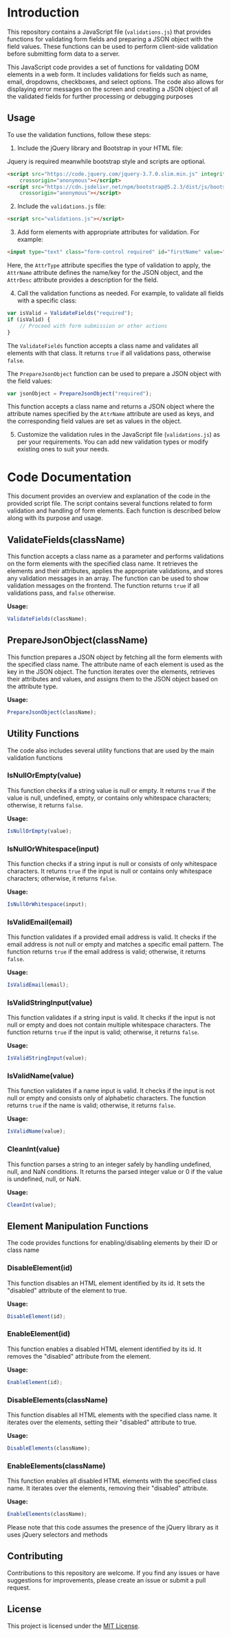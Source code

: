 # Introduction

This repository contains a JavaScript file (`validations.js`) that provides functions for validating form fields and preparing a JSON object with the field values. These functions can be used to perform client-side validation before submitting form data to a server.

This JavaScript code provides a set of functions for validating DOM elements in a web form. It includes validations for fields such as name, email, dropdowns, checkboxes, and select options. The code also allows for displaying error messages on the screen and creating a JSON object of all the validated fields for further processing or debugging purposes

## Usage

To use the validation functions, follow these steps:

1. Include the jQuery library and Bootstrap in your HTML file:

Jquery is required meanwhile bootstrap style and scripts are optional.

```html
<script src="https://code.jquery.com/jquery-3.7.0.slim.min.js" integrity="sha256-tG5mcZUtJsZvyKAxYLVXrmjKBVLd6VpVccqz/r4ypFE="
    crossorigin="anonymous"></script>
<script src="https://cdn.jsdelivr.net/npm/bootstrap@5.2.3/dist/js/bootstrap.min.js" integrity="sha384-cuYeSxntonz0PPNlHhBs68uyIAVpIIOZZ5JqeqvYYIcEL727kskC66kF92t6Xl2V"
    crossorigin="anonymous"></script>
```

2. Include the `validations.js` file:

```html
<script src="validations.js"></script>
```

3. Add form elements with appropriate attributes for validation. For example:

```html
<input type="text" class="form-control required" id="firstName" value="John" AttrType="name" AttrName="FirstName" AttrDesc="First Name" />
```

Here, the `AttrType` attribute specifies the type of validation to apply, the `AttrName` attribute defines the name/key for the JSON object, and the `AttrDesc` attribute provides a description for the field.

4. Call the validation functions as needed. For example, to validate all fields with a specific class:

```javascript
var isValid = ValidateFields("required");
if (isValid) {
    // Proceed with form submission or other actions
}
```

The `ValidateFields` function accepts a class name and validates all elements with that class. It returns `true` if all validations pass, otherwise `false`.

The `PrepareJsonObject` function can be used to prepare a JSON object with the field values:

```javascript
var jsonObject = PrepareJsonObject("required");
```

This function accepts a class name and returns a JSON object where the attribute names specified by the `AttrName` attribute are used as keys, and the corresponding field values are set as values in the object.

5. Customize the validation rules in the JavaScript file (`validations.js`) as per your requirements. You can add new validation types or modify existing ones to suit your needs.

# Code Documentation

This document provides an overview and explanation of the code in the provided script file. The script contains several functions related to form validation and handling of form elements. Each function is described below along with its purpose and usage.



## ValidateFields(className)
This function accepts a class name as a parameter and performs validations on the form elements with the specified class name. It retrieves the elements and their attributes, applies the appropriate validations, and stores any validation messages in an array. The function can be used to show validation messages on the frontend. The function returns `true` if all validations pass, and `false` otherwise.

**Usage:**
```javascript
ValidateFields(className);
```

## PrepareJsonObject(className)

This function prepares a JSON object by fetching all the form elements with the specified class name. The attribute name of each element is used as the key in the JSON object. The function iterates over the elements, retrieves their attributes and values, and assigns them to the JSON object based on the attribute type.

**Usage:**
```javascript
PrepareJsonObject(className);
```

## Utility Functions
The code also includes several utility functions that are used by the main validation functions

### IsNullOrEmpty(value)

This function checks if a string value is null or empty. It returns `true` if the value is null, undefined, empty, or contains only whitespace characters; otherwise, it returns `false`.

**Usage:**
```javascript
IsNullOrEmpty(value);
```

### IsNullOrWhitespace(input)

This function checks if a string input is null or consists of only whitespace characters. It returns `true` if the input is null or contains only whitespace characters; otherwise, it returns `false`.

**Usage:**
```javascript
IsNullOrWhitespace(input);
```

### IsValidEmail(email)

This function validates if a provided email address is valid. It checks if the email address is not null or empty and matches a specific email pattern. The function returns `true` if the email address is valid; otherwise, it returns `false`.

**Usage:**
```javascript
IsValidEmail(email);
```

### IsValidStringInput(value)

This function validates if a string input is valid. It checks if the input is not null or empty and does not contain multiple whitespace characters. The function returns `true` if the input is valid; otherwise, it returns `false`.

**Usage:**
```javascript
IsValidStringInput(value);
```

### IsValidName(value)

This function validates if a name input is valid. It checks if the input is not null or empty and consists only of alphabetic characters. The function returns `true` if the name is valid; otherwise, it returns `false`.

**Usage:**
```javascript
IsValidName(value);
```

### CleanInt(value)

This function parses a string to an integer safely by handling undefined, null, and NaN conditions. It returns the parsed integer value or 0 if the value is undefined, null, or NaN.

**Usage:**
```javascript
CleanInt(value);
```

## Element Manipulation Functions
The code provides functions for enabling/disabling elements by their ID or class name
### DisableElement(id)

This function disables an HTML element identified by its id. It sets the "disabled" attribute of the element to true.

**Usage:**
```javascript
DisableElement(id);
```

### EnableElement(id)

This function enables a disabled HTML element identified by its id. It removes the "disabled" attribute from the element.

**Usage:**
```javascript
EnableElement(id);
```

### DisableElements(className)

This function disables all HTML elements with the specified class name. It iterates over the elements, setting their "disabled" attribute to true.

**Usage:**
```javascript
DisableElements(className);
```

### EnableElements(className)

This function enables all disabled HTML elements with the specified class name. It iterates over the elements, removing their "disabled" attribute.

**Usage:**
```javascript
EnableElements(className);
```

Please note that this code assumes the presence of the jQuery library as it uses jQuery selectors and methods


## Contributing

Contributions to this repository are welcome. If you find any issues or have suggestions for improvements, please create an issue or submit a pull request.

## License

This project is licensed under the [MIT License](LICENSE).
